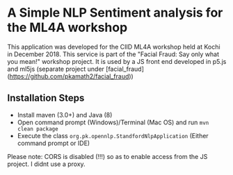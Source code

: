 # A Simple NLP Sentiment analysis for the ML4A workshop

This application was developed for the CIID ML4A workshop held at Kochi in December 2018. This service is part of the "Facial Fraud: Say only what you mean!" workshop project. 
It is used by a JS front end developed in p5.js and ml5js (separate project under [facial_fraud] (https://github.com/pkamath2/facial_fraud))

## Installation Steps
* Install maven (3.0+) and Java (8)
* Open command prompt (Windows)/Terminal (Mac OS) and run `mvn clean package`
* Execute the class `org.pk.opennlp.StandfordNlpApplication` (Either command prompt or IDE)

Please note: CORS is disabled (!!!) so as to enable access from the JS project. I didnt use a proxy. 

